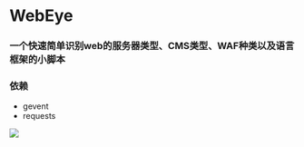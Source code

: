 # WebEye

### 一个快速简单识别web的服务器类型、CMS类型、WAF种类以及语言框架的小脚本

### 依赖

- gevent
- requests

![](http://ocnf2x3pk.bkt.clouddn.com/WEBEye.png)
